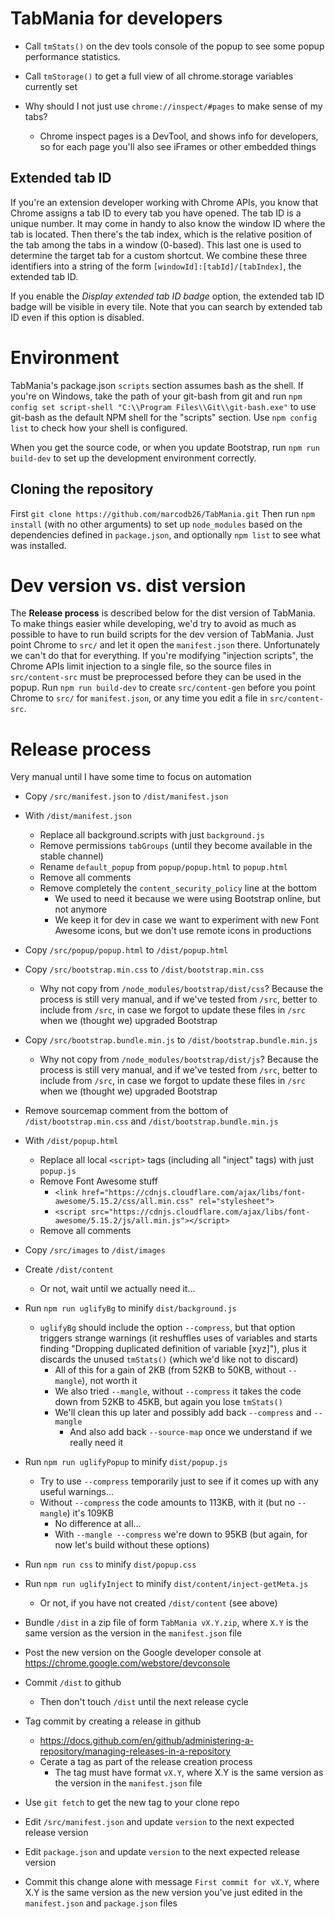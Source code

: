 # TabMania for developers

* Call `tmStats()` on the dev tools console of the popup to see some popup performance statistics.

* Call `tmStorage()` to get a full view of all chrome.storage variables currently set

* Why should I not just use `chrome://inspect/#pages` to make sense of my tabs?
  * Chrome inspect pages is a DevTool, and shows info for developers, so for each page you'll also
  see iFrames or other embedded things

## Extended tab ID
If you're an extension developer working with Chrome APIs, you know that Chrome assigns a tab ID to
every tab you have opened. The tab ID is a unique number. It may come in handy to also know the
window ID where the tab is located. Then there's the tab index, which is the relative position of
the tab among the tabs in a window (0-based). This last one is used to determine the target tab for
a custom shortcut. We combine these three identifiers into a string of the form
`[windowId]:[tabId]/[tabIndex]`, the extended tab ID.

If you enable the _Display extended tab ID badge_ option, the extended tab ID badge will be visible in
every tile. Note that you can search by extended tab ID even if this option is disabled.

# Environment
TabMania's package.json `scripts` section assumes bash as the shell. If you're on Windows, take the
path of your git-bash from git and run `npm config set script-shell "C:\\Program Files\\Git\\git-bash.exe"`
to use git-bash as the default NPM shell for the "scripts" section. Use `npm config list` to check
how your shell is configured.

When you get the source code, or when you update Bootstrap, run `npm run build-dev` to set up the
development environment correctly.

## Cloning the repository
First `git clone https://github.com/marcodb26/TabMania.git`
Then run `npm install` (with no other arguments) to set up `node_modules` based on the dependencies
defined in `package.json`, and optionally `npm list` to see what was installed.

# Dev version vs. dist version
The __Release process__ is described below for the dist version of TabMania. To make things easier
while developing, we'd try to avoid as much as possible to have to run build scripts for the dev
version of TabMania. Just point Chrome to `src/` and let it open the `manifest.json` there.
Unfortunately we can't do that for everything. If you're modifying "injection scripts", the Chrome
APIs limit injection to a single file, so the source files in `src/content-src` must be preprocessed
before they can be used in the popup. Run `npm run build-dev` to create `src/content-gen` before
you point Chrome to `src/` for `manifest.json`, or any time you edit a file in `src/content-src`.

# Release process
Very manual until I have some time to focus on automation

* Copy `/src/manifest.json` to `/dist/manifest.json`

* With `/dist/manifest.json`
  * Replace all background.scripts with just `background.js`
  * Remove permissions `tabGroups` (until they become available in the stable channel)
  * Rename `default_popup` from `popup/popup.html` to `popup.html`
  * Remove all comments
  * Remove completely the `content_security_policy` line at the bottom
    * We used to need it because we were using Bootstrap online, but not anymore
	* We keep it for dev in case we want to experiment with new Font Awesome icons,
	  but we don't use remote icons in productions

* Copy `/src/popup/popup.html` to `/dist/popup.html`

* Copy `/src/bootstrap.min.css` to `/dist/bootstrap.min.css`
  * Why not copy from `/node_modules/bootstrap/dist/css`? Because the process is still
    very manual, and if we've tested from `/src`, better to include from `/src`, in case
	we forgot to update these files in `/src` when we (thought we) upgraded Bootstrap

* Copy `/src/bootstrap.bundle.min.js` to `/dist/bootstrap.bundle.min.js`
  * Why not copy from `/node_modules/bootstrap/dist/js`? Because the process is still
    very manual, and if we've tested from `/src`, better to include from `/src`, in case
	we forgot to update these files in `/src` when we (thought we) upgraded Bootstrap

* Remove sourcemap comment from the bottom of `/dist/bootstrap.min.css` and `/dist/bootstrap.bundle.min.js`

* With `/dist/popup.html`
  * Replace all local `<script>` tags (including all "inject" tags) with just `popup.js`
  * Remove Font Awesome stuff
	* `<link href="https://cdnjs.cloudflare.com/ajax/libs/font-awesome/5.15.2/css/all.min.css" rel="stylesheet">`
	* `<script src="https://cdnjs.cloudflare.com/ajax/libs/font-awesome/5.15.2/js/all.min.js"></script>`
  * Remove all comments

* Copy `/src/images` to `/dist/images`

* Create `/dist/content`
  * Or not, wait until we actually need it...

* Run `npm run uglifyBg` to minify `dist/background.js`
  * `uglifyBg` should include the option `--compress`, but that option triggers strange
    warnings (it reshuffles uses of variables and starts finding "Dropping duplicated definition
	of variable [xyz]"), plus it discards the unused `tmStats()` (which we'd like not to discard)
	* All of this for a gain of 2KB (from 52KB to 50KB, without `--mangle`), not worth it
	* We also tried `--mangle`, without `--compress` it takes the code down from 52KB to 45KB,
	  but again you lose `tmStats()`
	* We'll clean this up later and possibly add back `--compress` and `--mangle`
	  * And also add back `--source-map` once we understand if we really need it

* Run `npm run uglifyPopup` to minify `dist/popup.js`
  * Try to use `--compress` temporarily just to see if it comes up with any useful warnings...
  * Without `--compress` the code amounts to 113KB, with it (but no `--mangle`) it's 109KB
    * No difference at all...
	* With `--mangle --compress` we're down to 95KB (but again, for now let's build without these options)

* Run `npm run css` to minify `dist/popup.css`

* Run `npm run uglifyInject` to minify `dist/content/inject-getMeta.js`
  * Or not, if you have not created `/dist/content` (see above)

* Bundle `/dist` in a zip file of form `TabMania vX.Y.zip`, where `X.Y` is the same version as the version
  in the `manifest.json` file

* Post the new version on the Google developer console at https://chrome.google.com/webstore/devconsole

* Commit `/dist` to github
  * Then don't touch `/dist` until the next release cycle

* Tag commit by creating a release in github
  * https://docs.github.com/en/github/administering-a-repository/managing-releases-in-a-repository
  * Cerate a tag as part of the release creation process
    * The tag must have format `vX.Y`, where X.Y is the same version as the version in the `manifest.json` file

* Use `git fetch` to get the new tag to your clone repo

* Edit `/src/manifest.json` and update `version` to the next expected release version

* Edit `package.json` and update `version` to the next expected release version

* Commit this change alone with message `First commit for vX.Y`, where X.Y is the same version as the new
  version you've just edited in the `manifest.json` and `package.json` files